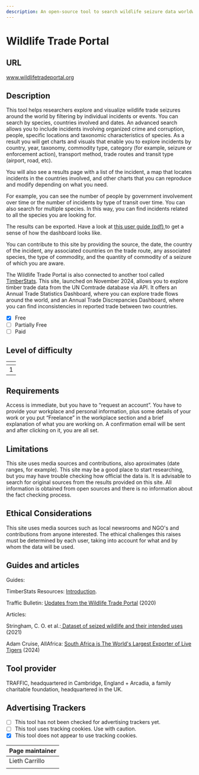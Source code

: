 ```yaml
---
description: An open-source tool to search wildlife seizure data worldwide.
---
```


# Wildlife Trade Portal

## URL

[www.wildlifetradeportal.org ](https://www.wildlifetradeportal.org/)

## Description

This tool helps researchers explore and visualize wildlife trade seizures around the world by filtering by individual incidents or events. You can search by species, countries involved and dates. An advanced search allows you to include incidents involving organized crime and corruption, people, specific locations and taxonomic characteristics of species. As a result you will get charts and visuals that enable you to explore incidents by country, year, taxonomy, commodity type, category (for example, seizure or enforcement action), transport method, trade routes and transit type (airport, road, etc).&#x20;

You will also see a results page with a list of the incident, a map that locates incidents in the countries involved, and other charts that you can reproduce and modify depending on what you need.

For example, you can see the number of people by government involvement over time or the number of incidents by type of transit over time. You can also search for multiple species. In this way, you can find incidents related to all the species you are looking for.&#x20;

The results can be exported. Have a look at [this user guide (pdf) ](https://www.wildlifetradeportal.org/wildlife-trade-portal-guide.pdf)to get a sense of how the dashboard looks like.&#x20;

You can contribute to this site by providing the source, the date, the country of the incident, any associated countries on the trade route, any associated species, the type of commodity, and the quantity of commodity of a seizure of which you are aware.

The Wildlife Trade Portal is also connected to another tool called [TimberStats](https://experience.arcgis.com/experience/f334dde3d5bd4f9fb2ba02516bd48c45/page/INFO/). This site, launched on November 2024, allows you to explore timber trade data from the UN Comtrade database via API. It offers an Annual Trade Statistics Dashboard, where you can explore trade flows around the world, and an Annual Trade Discrepancies Dashboard, where you can find inconsistencies in reported trade between two countries.

* [x] Free
* [ ] Partially Free
* [ ] Paid

## Level of difficulty

<table><thead><tr><th data-type="rating" data-max="5"></th></tr></thead><tbody><tr><td>1</td></tr></tbody></table>

## Requirements

Access is immediate, but you have to “request an account”. You have to provide your workplace and personal information, plus some details of your work or you put “Freelance” in the workplace section and a brief explanation of what you are working on. A confirmation email will be sent and after clicking on it, you are all set.

## Limitations

This site uses media sources and contributions, also aproximates (date ranges, for example). This site may be a good place to start researching, but you may have trouble checking how official the data is. It is advisable to search for original sources from the results provided on this site. All information is obtained from open sources and there is no information about the fact checking process.

## Ethical Considerations

This site uses media sources such as local newsrooms and NGO's and contributions from anyone interested. The ethical challenges this raises must be determined by each user, taking into account for what and by whom the data will be used.

## Guides and articles

Guides:

TimberStats Resources: [Introduction](https://experience.arcgis.com/experience/f334dde3d5bd4f9fb2ba02516bd48c45/page/RESOURCES/).

Traffic Bulletin: [Updates from the Wildlife Trade Portal](https://www.traffic.org/site/assets/files/13362/portal-updates.pdf) (2020)

Articles:

Stringham, C. O. et al.:[ Dataset of seized wildlife and their intended uses](https://www.sciencedirect.com/science/article/pii/S2352340921008076) (2021)

Adam Cruise, AllAfrica: [South Africa is The World's Largest Exporter of Live Tigers](https://allafrica.com/stories/202412050130.html) (2024)

## Tool provider

TRAFFIC, headquartered in Cambridge, England + Arcadia, a family charitable foundation, headquartered in the UK.

## Advertising Trackers

* [ ] This tool has not been checked for advertising trackers yet.
* [ ] This tool uses tracking cookies. Use with caution.
* [x] This tool does not appear to use tracking cookies.

| Page maintainer |
| --------------- |
| Lieth Carrillo  |
|                 |
